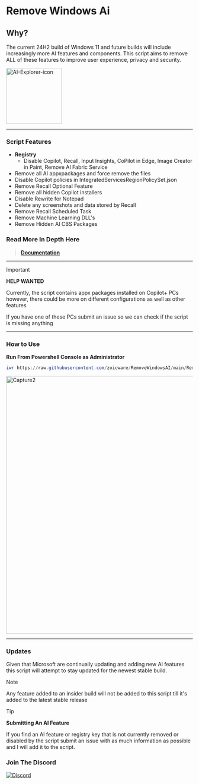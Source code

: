 # Remove Windows Ai
## Why?
The current 24H2 build of Windows 11 and future builds will include increasingly more AI features and components. This script aims to remove ALL of these features to improve user experience, privacy and security. 

<img width="150" alt="AI-Explorer-icon" src="https://github.com/zoicware/RemoveWindowsAI/assets/118035521/33efb033-c935-416c-977d-777bb69a3737">


----------------------



### Script Features
 - **Registry** 
   - Disable Copilot, Recall, Input Insights, CoPilot in Edge, Image Creator in Paint, Remove AI Fabric Service
 - Remove all AI appxpackages and force remove the files
 - Disable Copilot policies in IntegratedServicesRegionPolicySet.json
 - Remove Recall Optional Feature
 - Remove all hidden Copilot installers
 - Disable Rewrite for Notepad
 - Delete any screenshots and data stored by Recall
 - Remove Recall Scheduled Task
 - Remove Machine Learning DLL's
 - Remove Hidden AI CBS Packages
  
### Read More In Depth Here
> **[Documentation](https://github.com/zoicware/RemoveWindowsAI/blob/main/Documentation.md)**

---

> [!IMPORTANT]  
> **HELP WANTED**
>
> Currently, the script contains appx packages installed on Copilot+ PCs however, there could be more on different configurations as well as other features
> 
> If you have one of these PCs submit an issue so we can check if the script is missing anything

---

 ### How to Use
 **Run From Powershell Console as Administrator**
 ```PowerShell
 iwr https://raw.githubusercontent.com/zoicware/RemoveWindowsAI/main/RemoveWindowsAi.ps1 | iex
 ```
 
<img width="586" height="693" alt="Capture2" src="https://github.com/user-attachments/assets/5566675c-dbaf-4df9-84d7-f25e3c8ede0e" />




---

### Updates

Given that Microsoft are continually updating and adding new AI features this script will attempt to stay updated for the newest stable build.

 > [!NOTE]  
> Any feature added to an insider build will not be added to this script till it's added to the latest stable release

 
> [!TIP]
> **Submitting An AI Feature**
>
> If you find an AI feature or registry key that is not currently removed or disabled by the script submit an issue with as much information as possible and I will add it to the script.


### Join The Discord

[![Discord](https://discordapp.com/api/guilds/1173717737017716777/widget.png?style=banner1)](https://discord.gg/VsC7XS5vgA)



